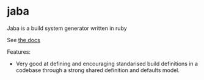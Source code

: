# jaba

Jaba is a build system generator written in ruby

See [the docs](https://jabamaus.github.io/jaba/)

Features:
- Very good at defining and encouraging standarised build definitions in a codebase through a strong shared definition and defaults model.
